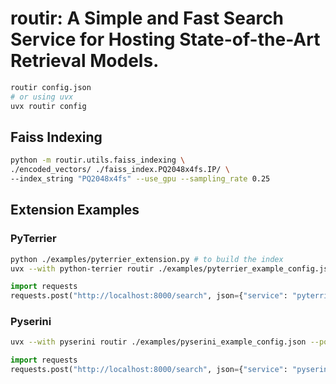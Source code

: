 # routir: A Simple and Fast Search Service for Hosting State-of-the-Art Retrieval Models.

```bash
routir config.json
# or using uvx
uvx routir config
```

## Faiss Indexing 
```bash
python -m routir.utils.faiss_indexing \
./encoded_vectors/ ./faiss_index.PQ2048x4fs.IP/ \
--index_string "PQ2048x4fs" --use_gpu --sampling_rate 0.25
```

## Extension Examples

### PyTerrier
```bash
python ./examples/pyterrier_extension.py # to build the index
uvx --with python-terrier routir ./examples/pyterrier_example_config.json --port 8000 # serve it at port 8000
```

```python
import requests
requests.post("http://localhost:8000/search", json={"service": "pyterrier-cord", "query": "my test query", "limit": 15}).json()
```

### Pyserini
```bash
uvx --with pyserini routir ./examples/pyserini_example_config.json --port 8000 # serve it at port 8000
```

```python
import requests
requests.post("http://localhost:8000/search", json={"service": "pyserinibm25-neuclir-zho-dt", "query": "my test query", "limit": 15}).json()
```

